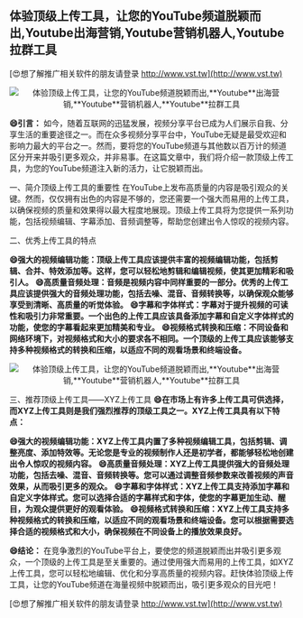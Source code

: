 ## **体验顶级上传工具，让您的YouTube频道脱颖而出,**Youtube**出海营销,**Youtube**营销机器人,**Youtube**拉群工具**

[😍想了解推广相关软件的朋友请登录 http://www.vst.tw](http://www.vst.tw)

 <center><img src="https://vst.tw/MP4/tuiguang/png/6.png" alt="体验顶级上传工具，让您的YouTube频道脱颖而出,**Youtube**出海营销,**Youtube**营销机器人,**Youtube**拉群工具"></center>

**😄引言：**
如今，随着互联网的迅猛发展，视频分享平台已成为人们展示自我、分享生活的重要途径之一。而在众多视频分享平台中，YouTube无疑是最受欢迎和影响力最大的平台之一。然而，要将您的YouTube频道与其他数以百万计的频道区分开来并吸引更多观众，并非易事。在这篇文章中，我们将介绍一款顶级上传工具，为您的YouTube频道注入新的活力，让它脱颖而出。

一、简介顶级上传工具的重要性
在YouTube上发布高质量的内容是吸引观众的关键。然而，仅仅拥有出色的内容是不够的，您还需要一个强大而易用的上传工具，以确保视频的质量和效果得以最大程度地展现。顶级上传工具将为您提供一系列功能，包括视频编辑、字幕添加、音频调整等，帮助您创建出令人惊叹的视频内容。

二、优秀上传工具的特点

**😄强大的视频编辑功能：顶级上传工具应该提供丰富的视频编辑功能，包括剪辑、合并、特效添加等。这样，您可以轻松地剪辑和编辑视频，使其更加精彩和吸引人。**
**😄高质量音频处理：音频是视频内容中同样重要的一部分。优秀的上传工具应该提供强大的音频处理功能，包括去噪、混音、音频转换等，以确保观众能够享受到清晰、高质量的听觉体验。**
**😄字幕和字体样式：字幕对于提升视频的可读性和吸引力非常重要。一个出色的上传工具应该具备添加字幕和自定义字体样式的功能，使您的字幕看起来更加精美和专业。**
**😄视频格式转换和压缩：不同设备和网络环境下，对视频格式和大小的要求各不相同。一个顶级的上传工具应该能够支持多种视频格式的转换和压缩，以适应不同的观看场景和终端设备。**

 <center><img src="https://vst.tw/MP4/tuiguang/png/7.png" alt="体验顶级上传工具，让您的YouTube频道脱颖而出,**Youtube**出海营销,**Youtube**营销机器人,**Youtube**拉群工具"></center>

三、推荐顶级上传工具——XYZ上传工具
**😄在市场上有许多上传工具可供选择，而XYZ上传工具则是我们强烈推荐的顶级工具之一。XYZ上传工具具有以下特点：**

**😄强大的视频编辑功能：XYZ上传工具内置了多种视频编辑工具，包括剪辑、调整亮度、添加特效等。无论您是专业的视频制作人还是初学者，都能够轻松地创建出令人惊叹的视频内容。**
**😄高质量音频处理：XYZ上传工具提供强大的音频处理功能，包括去噪、混音、音频转换等。您可以通过调整音频参数来改善视频的声音效果，从而吸引更多的观众。**
**😄字幕和字体样式：XYZ上传工具支持添加字幕和自定义字体样式。您可以选择合适的字幕样式和字体，使您的字幕更加生动、醒目，为观众提供更好的观看体验。**
**😄视频格式转换和压缩：XYZ上传工具支持多种视频格式的转换和压缩，以适应不同的观看场景和终端设备。您可以根据需要选择合适的视频格式和大小，确保视频在不同设备上的播放效果良好。**

**😄结论：**
在竞争激烈的YouTube平台上，要使您的频道脱颖而出并吸引更多观众，一个顶级的上传工具是至关重要的。通过使用强大而易用的上传工具，如XYZ上传工具，您可以轻松地编辑、优化和分享高质量的视频内容。赶快体验顶级上传工具，让您的YouTube频道在海量视频中脱颖而出，吸引更多观众的目光吧！

[😍想了解推广相关软件的朋友请登录 http://www.vst.tw](http://www.vst.tw)



